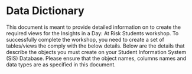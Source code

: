 ﻿
# Data Dictionary

This document is meant to provide detailed information on to create the required views for the Insights in a Day:  At Risk Students workshop.  To successfully complete the workshop, you need to create a set of tables/views the comply with the below details. Below are the details that describe the objects you must create on your Student Information System (SIS) Database.  Please ensure that the object names, columns names and data types are as specified in this document.
